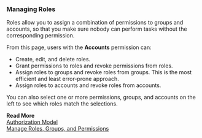 ### Managing Roles
Roles allow you to assign a combination of permissions to groups and accounts, so that you make sure nobody can perform tasks without the corresponding permission.

From this page, users with the **Accounts** permission can:

* Create, edit, and delete roles.
* Grant permissions to roles and revoke permissions from roles.
* Assign roles to groups and revoke roles from groups. This is the most efficient and least error-prone approach.
* Assign roles to accounts and revoke roles from accounts.

You can also select one or more permissions, groups, and accounts on the left to see which roles match the selections.

**Read More**<br/>
[Authorization Model](https://docs.wavefront.com/authorization.html)<br/>
[Manage Roles, Groups, and Permissions](https://docs.wavefront.com/users_roles.html)
